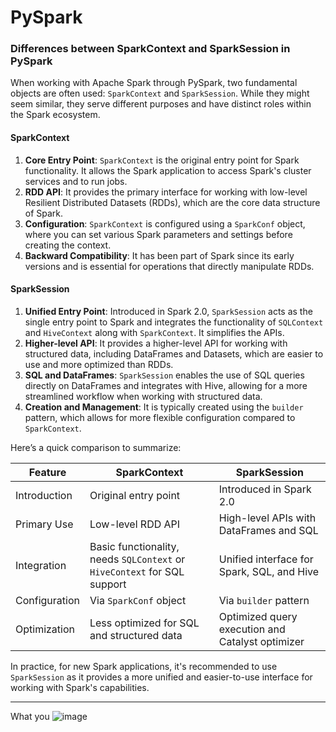 # PySpark

### Differences between SparkContext and SparkSession in PySpark

When working with Apache Spark through PySpark, two fundamental objects are often used: `SparkContext` and `SparkSession`. While they might seem similar, they serve different purposes and have distinct roles within the Spark ecosystem.

#### SparkContext

1. **Core Entry Point**: `SparkContext` is the original entry point for Spark functionality. It allows the Spark application to access Spark's cluster services and to run jobs.
2. **RDD API**: It provides the primary interface for working with low-level Resilient Distributed Datasets (RDDs), which are the core data structure of Spark.
3. **Configuration**: `SparkContext` is configured using a `SparkConf` object, where you can set various Spark parameters and settings before creating the context.
4. **Backward Compatibility**: It has been part of Spark since its early versions and is essential for operations that directly manipulate RDDs.

#### SparkSession

1. **Unified Entry Point**: Introduced in Spark 2.0, `SparkSession` acts as the single entry point to Spark and integrates the functionality of `SQLContext` and `HiveContext` along with `SparkContext`. It simplifies the APIs.
2. **Higher-level API**: It provides a higher-level API for working with structured data, including DataFrames and Datasets, which are easier to use and more optimized than RDDs.
3. **SQL and DataFrames**: `SparkSession` enables the use of SQL queries directly on DataFrames and integrates with Hive, allowing for a more streamlined workflow when working with structured data.
4. **Creation and Management**: It is typically created using the `builder` pattern, which allows for more flexible configuration compared to `SparkContext`.

Here’s a quick comparison to summarize:

| Feature                  | SparkContext                                       | SparkSession                                      |
|--------------------------|----------------------------------------------------|---------------------------------------------------|
| Introduction             | Original entry point                               | Introduced in Spark 2.0                           |
| Primary Use              | Low-level RDD API                                  | High-level APIs with DataFrames and SQL           |
| Integration              | Basic functionality, needs `SQLContext` or `HiveContext` for SQL support | Unified interface for Spark, SQL, and Hive         |
| Configuration            | Via `SparkConf` object                             | Via `builder` pattern                             |
| Optimization             | Less optimized for SQL and structured data         | Optimized query execution and Catalyst optimizer  |

In practice, for new Spark applications, it's recommended to use `SparkSession` as it provides a more unified and easier-to-use interface for working with Spark's capabilities.


---

What you
![image](https://github.com/CharmStrange/PySpark/assets/105769152/aa0f7ce2-f0fd-459e-b256-f20069e54864)
